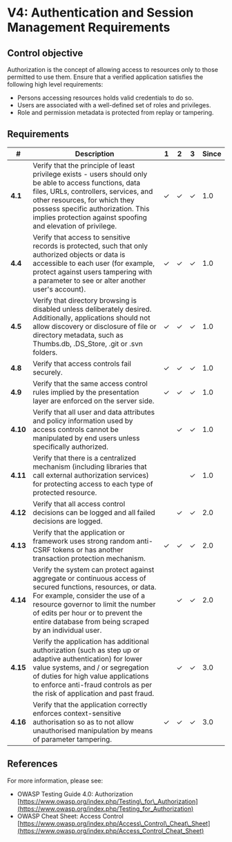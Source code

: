 # V4: Authentication and Session Management Requirements

## Control objective

Authorization is the concept of allowing access to resources only to those permitted to use them. Ensure that a verified application satisfies the following high level requirements:

- Persons accessing resources holds valid credentials to do so.
- Users are associated with a well-defined set of roles and privileges.
- Role and permission metadata is protected from replay or tampering.

## Requirements

| **#** | **Description** | **1** | **2** | **3** | **Since** |
| --- | --- | --- | --- | --- | --- |
| **4.1** | Verify that the principle of least privilege exists - users should only be able to access functions, data files, URLs, controllers, services, and other resources, for which they possess specific authorization. This implies protection against spoofing and elevation of privilege. | ✓ | ✓ | ✓ | 1.0 |
| **4.4** | Verify that access to sensitive records is protected, such that only authorized objects or data is accessible to each user (for example, protect against users tampering with a parameter to see or alter another user's account). | ✓ | ✓ | ✓ | 1.0 |
| **4.5** | Verify that directory browsing is disabled unless deliberately desired. Additionally, applications should not allow discovery or disclosure of file or directory metadata, such as Thumbs.db, .DS\_Store, .git or .svn folders. | ✓ | ✓ | ✓ | 1.0 |
| **4.8** | Verify that access controls fail securely. | ✓ | ✓ | ✓ | 1.0 |
| **4.9** | Verify that the same access control rules implied by the presentation layer are enforced on the server side. | ✓ | ✓ | ✓ | 1.0 |
| **4.10** | Verify that all user and data attributes and policy information used by access controls cannot be manipulated by end users unless specifically authorized. |   | ✓ | ✓ | 1.0 |
| **4.11** | Verify that there is a centralized mechanism (including libraries that call external authorization services) for protecting access to each type of protected resource. |   |   | ✓ | 1.0 |
| **4.12** | Verify that all access control decisions can be logged and all failed decisions are logged. |   | ✓ | ✓ | 2.0 |
| **4.13** | Verify that the application or framework uses strong random anti-CSRF tokens or has another transaction protection mechanism. | ✓ | ✓ | ✓ | 2.0 |
| **4.14** | Verify the system can protect against aggregate or continuous access of secured functions, resources, or data. For example, consider the use of a resource governor to limit the number of edits per hour or to prevent the entire database from being scraped by an individual user. |   | ✓ | ✓ | 2.0 |
| **4.15** | Verify the application has additional authorization (such as step up or adaptive authentication) for lower value systems, and / or segregation of duties for high value applications to enforce anti-fraud controls as per the risk of application and past fraud. |   | ✓ | ✓ | 3.0 |
| **4.16** | Verify that the application correctly enforces context-sensitive authorisation so as to not allow unauthorised manipulation by means of parameter tampering. | ✓ | ✓ | ✓ | 3.0 |

## References

For more information, please see:

- OWASP Testing Guide 4.0: Authorization [https://www.owasp.org/index.php/Testing\_for\_Authorization](https://www.owasp.org/index.php/Testing_for_Authorization)
- OWASP Cheat Sheet: Access Control [https://www.owasp.org/index.php/Access\_Control\_Cheat\_Sheet](https://www.owasp.org/index.php/Access_Control_Cheat_Sheet)

